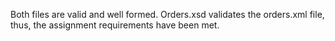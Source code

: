 Both files are valid and well formed. Orders.xsd validates the orders.xml file, thus, the assignment requirements have been met.

